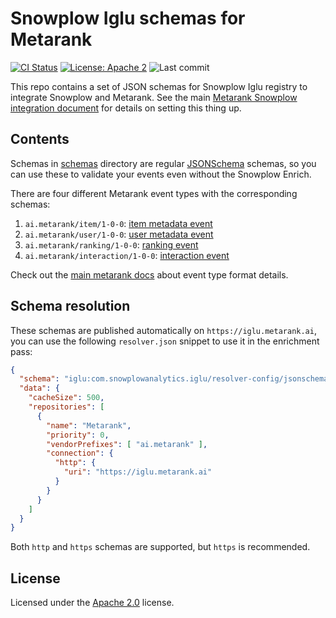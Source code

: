 # Snowplow Iglu schemas for Metarank

[![CI Status](https://github.com/metarank/metarank-snowplow/workflows/Validate%20schemas/badge.svg)](https://github.com/metarank/metarank-snowplow/actions)
[![License: Apache 2](https://img.shields.io/badge/License-Apache2-green.svg)](https://opensource.org/licenses/Apache-2.0)
![Last commit](https://img.shields.io/github/last-commit/metarank/metarank-snowplow)

This repo contains a set of JSON schemas for Snowplow Iglu registry to integrate
Snowplow and Metarank. See the main [Metarank Snowplow integration document](todo) for
details on setting this thing up.

## Contents

Schemas in [schemas](schemas/ai.metarank) directory are regular [JSONSchema](https://json-schema.org/specification.html) schemas,
so you can use these to validate your events even without the Snowplow Enrich.

There are four different Metarank event types with the corresponding schemas:
1. `ai.metarank/item/1-0-0`: [item metadata event](schemas/ai.metarank/item/1-0-0)
2. `ai.metarank/user/1-0-0`: [user metadata event](schemas/ai.metarank/user/1-0-0)
3. `ai.metarank/ranking/1-0-0`: [ranking event](schemas/ai.metarank/item/1-0-0)
4. `ai.metarank/interaction/1-0-0`: [interaction event](schemas/ai.metarank/interaction/1-0-0)

Check out the [main metarank docs](https://docs.metarank.ai/introduction/configuration/event-schema) about event type format details.

## Schema resolution

These schemas are published automatically on `https://iglu.metarank.ai`, you can use the 
following `resolver.json` snippet to use it in the enrichment pass:
```json
{
  "schema": "iglu:com.snowplowanalytics.iglu/resolver-config/jsonschema/1-0-1",
  "data": {
    "cacheSize": 500,
    "repositories": [
      {
        "name": "Metarank",
        "priority": 0,
        "vendorPrefixes": [ "ai.metarank" ],
        "connection": {
          "http": {
            "uri": "https://iglu.metarank.ai"
          }
        }
      }
    ]
  }
}
```

Both `http` and `https` schemas are supported, but `https` is recommended.

## License

Licensed under the [Apache 2.0](LICENSE) license.